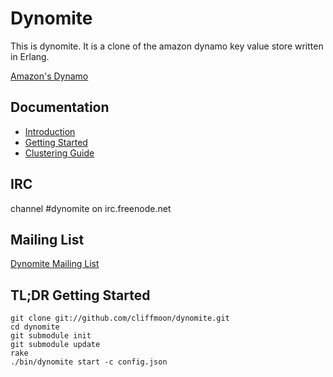 Dynomite
===

This is dynomite.  It is a clone of the amazon dynamo key value store written in Erlang.

[Amazon's Dynamo](http://www.allthingsdistributed.com/2007/10/amazons_dynamo.html)

Documentation
---

* [Introduction](http://wiki.github.com/cliffmoon/dynomite/home)
* [Getting Started](http://wiki.github.com/cliffmoon/dynomite/getting-started)
* [Clustering Guide](http://wiki.github.com/cliffmoon/dynomite/clustering-guide)

IRC
---

channel #dynomite on irc.freenode.net

Mailing List
---

[Dynomite Mailing List](http://groups.google.com/group/dynomite-users)

TL;DR Getting Started
----

	git clone git://github.com/cliffmoon/dynomite.git
	cd dynomite
	git submodule init
	git submodule update
	rake
	./bin/dynomite start -c config.json
	
